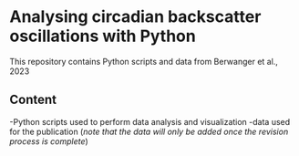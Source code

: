 # Analysing circadian backscatter oscillations with Python
This repository contains Python scripts and data from Berwanger et al., 2023

## Content
-Python scripts used to perform data analysis and visualization
-data used for the publication (*note that the data will only be added once the revision process is complete*)